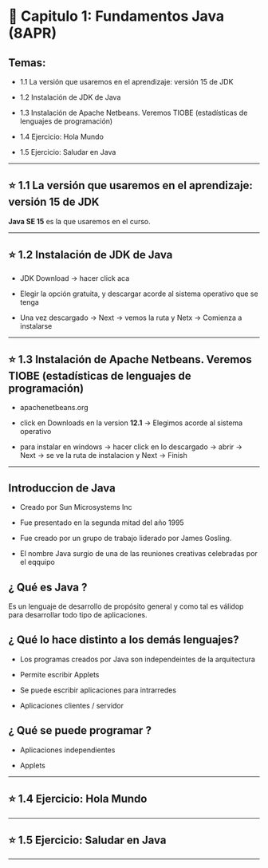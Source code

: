 # :book: Capitulo 1: Fundamentos Java (8APR)

## Temas:

- 1.1 La versión que usaremos en el aprendizaje: versión 15 de JDK

- 1.2 Instalación de JDK de Java

- 1.3 Instalación de Apache Netbeans. Veremos TIOBE (estadísticas de lenguajes de programación)

- 1.4 Ejercicio: Hola Mundo

- 1.5 Ejercicio: Saludar en Java

---


## :star:  1.1 La versión que usaremos en el aprendizaje: versión 15 de JDK

**Java SE 15** es la que usaremos en el curso.

---

## :star: 1.2 Instalación de JDK de Java

- JDK Download -> hacer click aca

- Elegir la opción gratuita, y descargar acorde al sistema operativo que se tenga

- Una vez descargado -> Next -> vemos la ruta y Netx -> Comienza a instalarse 

---

## :star: 1.3 Instalación de Apache Netbeans. Veremos TIOBE (estadísticas de lenguajes de programación)

- apachenetbeans.org

- click en Downloads en la version **12.1** -> Elegimos acorde al sistema operativo

- para instalar en windows -> hacer click en lo descargado -> abrir -> Next -> se ve la ruta de instalacion y Next -> Finish

---

## Introduccion de Java

- Creado por Sun Microsystems Inc

- Fue presentado en la segunda mitad del año 1995

- Fue creado por un grupo de trabajo liderado por James Gosling.

- El nombre Java surgio de una de las reuniones creativas celebradas por el eqquipo

## ¿ Qué es Java ?

Es un lenguaje de desarrollo de propósito general y como tal es válidop para desarrollar todo tipo de aplicaciones.

## ¿ Qué lo hace distinto a los demás lenguajes?

- Los programas creados por Java son independeintes de la arquitectura

- Permite escribir Applets

- Se puede escribir aplicaciones para intrarredes

- Aplicaciones clientes / servidor

## ¿ Qué se puede programar ?

- Aplicaciones independientes

- Applets

---

## :star: 1.4 Ejercicio: Hola Mundo

---

## :star: 1.5 Ejercicio: Saludar en Java

---

